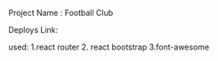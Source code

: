 Project Name : Football Club

Deploys Link:

used:
1.react router
2. react bootstrap
3.font-awesome

